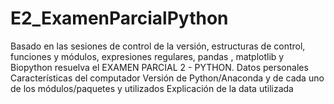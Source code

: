 # E2_ExamenParcialPython
Basado en las sesiones de control de la versión, estructuras de control, funciones y módulos, expresiones regulares, pandas , matplotlib y Biopython resuelva el EXAMEN PARCIAL 2 - PYTHON.
Datos personales
Características del computador
Versión de Python/Anaconda y de cada uno de los módulos/paquetes y utilizados
Explicación de la data utilizada
